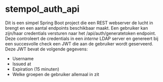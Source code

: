 # stempol_auth_api

Dit is een simpel Spring Boot project die een REST webserver de lucht in brengt en een aantal endpoints beschikbaar maakt. Een gebruiker kan zijn/haar credentials versturen naar het /api/auth/generatetoken endpoint. Deze controleert de credentials in een _interne_ LDAP server en genereert bij een succesvolle check een JWT die aan de gebruiker wordt geserveerd. Deze JWT bevat de volgende gegevens:
* Username
* Issued at
* Expiration (15 minuten)
* Welke groepen de gebruiker allemaal in zit


